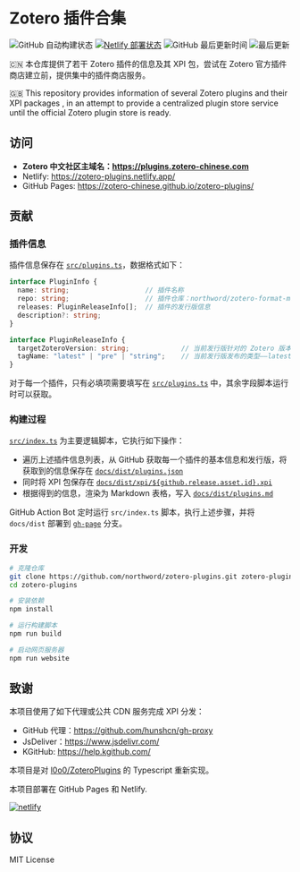# Zotero 插件合集

![GitHub 自动构建状态](https://img.shields.io/github/actions/workflow/status/northword/zotero-plugins/main.yml)
[![Netlify 部署状态](https://api.netlify.com/api/v1/badges/bae2ef92-2f0a-4076-ae7c-6619933cdf39/deploy-status)](https://app.netlify.com/sites/zotero-plugins/deploys)
![GitHub 最后更新时间](https://img.shields.io/github/last-commit/northword/zotero-plugins/gh-pages)
![最后更新](https://img.shields.io/badge/dynamic/json?url=https%3A%2F%2Fraw.githubusercontent.com%2Fnorthword%2Fzotero-plugins%2Fgh-pages%2Fdist%2Fshields.json&query=%24.lastUpdate&label=%E6%9C%80%E5%90%8E%E6%9B%B4%E6%96%B0)

:cn: 本仓库提供了若干 Zotero 插件的信息及其 XPI 包，尝试在 Zotero 官方插件商店建立前，提供集中的插件商店服务。

:gb: This repository provides information of several Zotero plugins and their XPI packages , in an attempt to provide a centralized plugin store service until the official Zotero plugin store is ready.

## 访问

- **Zotero 中文社区主域名：<https://plugins.zotero-chinese.com>**
- Netlify: <https://zotero-plugins.netlify.app/>
- GitHub Pages: <https://zotero-chinese.github.io/zotero-plugins/>

## 贡献

### 插件信息

插件信息保存在 [`src/plugins.ts`](./src/plugins.ts)，数据格式如下：

```ts
interface PluginInfo {
  name: string;                   // 插件名称
  repo: string;                   // 插件仓库：northword/zotero-format-metadata，前后均无 `/`
  releases: PluginReleaseInfo[];  // 插件的发行版信息
  description?: string;
}

interface PluginReleaseInfo {
  targetZoteroVersion: string;             // 当前发行版针对的 Zotero 版本
  tagName: "latest" | "pre" | "string";    // 当前发行版发布的类型——latest：最新正式发布，pre：最新预发布，string：发布对应的 git.tag_name 
}
```

对于每一个插件，只有必填项需要填写在 [`src/plugins.ts`](./src/plugins.ts) 中，其余字段脚本运行时可以获取。

### 构建过程

[`src/index.ts`](./src/index.ts) 为主要逻辑脚本，它执行如下操作：

- 遍历上述插件信息列表，从 GitHub 获取每一个插件的基本信息和发行版，将获取到的信息保存在 [`docs/dist/plugins.json`](https://github.com/northword/zotero-plugins/blob/gh-pages/dist/plugins.json)
- 同时将 XPI 包保存在 [`docs/dist/xpi/${github.release.asset.id}.xpi`](https://github.com/northword/zotero-plugins/blob/gh-pages/dist/xpi)
- 根据得到的信息，渲染为 Markdown 表格，写入 [`docs/dist/plugins.md`](https://github.com/northword/zotero-plugins/blob/gh-pages/dist/plugins.md)

GitHub Action Bot 定时运行 `src/index.ts` 脚本，执行上述步骤，并将 `docs/dist` 部署到 [`gh-page`](https://github.com/northword/zotero-plugins/blob/gh-pages/) 分支。

### 开发

```bash
# 克隆仓库
git clone https://github.com/northword/zotero-plugins.git zotero-plugins
cd zotero-plugins

# 安装依赖
npm install

# 运行构建脚本
npm run build

# 启动网页服务器
npm run website
```

## 致谢

本项目使用了如下代理或公共 CDN 服务完成 XPI 分发：

- GitHub 代理：<https://github.com/hunshcn/gh-proxy>
- JsDeliver：<https://www.jsdelivr.com/>
- KGitHub: <https://help.kgithub.com/>

本项目是对 [l0o0/ZoteroPlugins](https://github.com/l0o0/ZoteroPlugins) 的 Typescript 重新实现。

本项目部署在 GitHub Pages 和 Netlify.

[![netlify](https://www.netlify.com/v3/img/components/netlify-color-bg.svg)](https://www.netlify.com)

## 协议

MIT License
